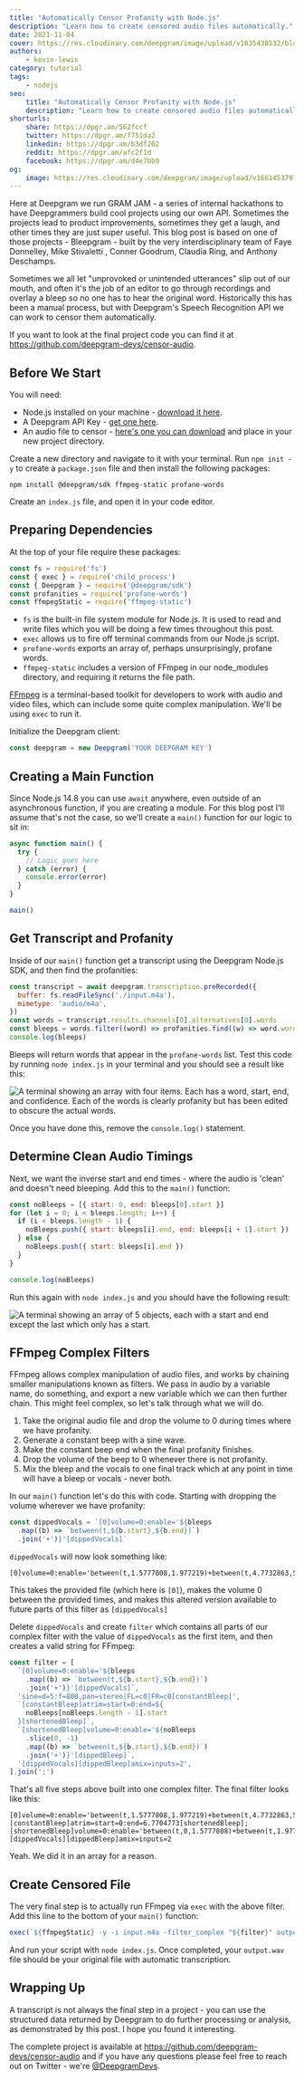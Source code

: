 ```yaml
---
title: "Automatically Censor Profanity with Node.js"
description: "Learn how to create censored audio files automatically."
date: 2021-11-04
cover: https://res.cloudinary.com/deepgram/image/upload/v1635438532/blog/2021/11/censor-profanity-nodejs/automatically-censor-profanity-with-nodejs-blog%402x.png
authors:
    - kevin-lewis
category: tutorial
tags:
    - nodejs
seo:
    title: "Automatically Censor Profanity with Node.js"
    description: "Learn how to create censored audio files automatically."
shorturls:
    share: https://dpgr.am/562fccf
    twitter: https://dpgr.am/f751da2
    linkedin: https://dpgr.am/b3df202
    reddit: https://dpgr.am/afc2f1d
    facebook: https://dpgr.am/d4e7bb9
og:
    image: https://res.cloudinary.com/deepgram/image/upload/v1661453797/blog/censor-profanity-nodejs/ograph.png
---
```


Here at Deepgram we run GRAM JAM - a series of internal hackathons to have Deepgrammers build cool projects using our own API. Sometimes the projects lead to product improvements, sometimes they get a laugh, and other times they are just super useful. This blog post is based on one of those projects - Bleepgram - built by the very interdisciplinary team of Faye Donnelley, Mike Stivaletti , Conner Goodrum, Claudia Ring, and Anthony Deschamps.

Sometimes we all let "unprovoked or unintended utterances" slip out of our mouth, and often it's the job of an editor to go through recordings and overlay a bleep so no one has to hear the original word. Historically this has been a manual process, but with Deepgram's Speech Recognition API we can work to censor them automatically.

If you want to look at the final project code you can find it at <https://github.com/deepgram-devs/censor-audio>.

## Before We Start

You will need:

*   Node.js installed on your machine - [download it here](https://nodejs.org/en/).
*   A Deepgram API Key - [get one here](https://console.deepgram.com/signup?jump=keys).
*   An audio file to censor - [here's one you can download](https://github.com/deepgram-devs/censor-audio-js/blob/main/input.m4a) and place in your new project directory.

Create a new directory and navigate to it with your terminal. Run `npm init -y` to create a `package.json` file and then install the following packages:

    npm install @deepgram/sdk ffmpeg-static profane-words

Create an `index.js` file, and open it in your code editor.

## Preparing Dependencies

At the top of your file require these packages:

```js
const fs = require('fs')
const { exec } = require('child_process')
const { Deepgram } = require('@deepgram/sdk')
const profanities = require('profane-words')
const ffmpegStatic = require('ffmpeg-static')
```

*   `fs` is the built-in file system module for Node.js. It is used to read and write files which you will be doing a few times throughout this post.
*   `exec` allows us to fire off terminal commands from our Node.js script.
*   `profane-words` exports an array of, perhaps unsurprisingly, profane words.
*   `ffmpeg-static` includes a version of FFmpeg in our node\_modules directory, and requiring it returns the file path.

[FFmpeg](https://ffmpeg.org) is a terminal-based toolkit for developers to work with audio and video files, which can include some quite complex manipulation. We'll be using `exec` to run it.

Initialize the Deepgram client:

```js
const deepgram = new Deepgram('YOUR DEEPGRAM KEY')
```

## Creating a Main Function

Since Node.js 14.8 you can use `await` anywhere, even outside of an asynchronous function, if you are creating a module. For this blog post I'll assume that's not the case, so we'll create a `main()` function for our logic to sit in:

```js
async function main() {
  try {
    // Logic goes here
  } catch (error) {
    console.error(error)
  }
}

main()
```

## Get Transcript and Profanity

Inside of our `main()` function get a transcript using the Deepgram Node.js SDK, and then find the profanities:

```js
const transcript = await deepgram.transcription.preRecorded({
  buffer: fs.readFileSync('./input.m4a'),
  mimetype: 'audio/m4a',
})
const words = transcript.results.channels[0].alternatives[0].words
const bleeps = words.filter((word) => profanities.find((w) => word.word == w))
console.log(bleeps)
```

Bleeps will return words that appear in the `profane-words` list. Test this code by running `node index.js` in your terminal and you should see a result like this:

![A terminal showing an array with four items. Each has a word, start, end, and confidence. Each of the words is clearly profanity but has been edited to obscure the actual words.](https://res.cloudinary.com/deepgram/image/upload/v1635438533/blog/2021/11/censor-profanity-nodejs/profane-words.png)

Once you have done this, remove the `console.log()` statement.

## Determine Clean Audio Timings

Next, we want the inverse start and end times - where the audio is 'clean' and doesn't need bleeping. Add this to the `main()` function:

```js
const noBleeps = [{ start: 0, end: bleeps[0].start }]
for (let i = 0; i < bleeps.length; i++) {
  if (i < bleeps.length - 1) {
    noBleeps.push({ start: bleeps[i].end, end: bleeps[i + 1].start })
  } else {
    noBleeps.push({ start: bleeps[i].end })
  }
}

console.log(noBleeps)
```

Run this again with `node index.js` and you should have the following result:

![A terminal showing an array of 5 objects, each with a start and end except the last which only has a start.](https://res.cloudinary.com/deepgram/image/upload/v1635438533/blog/2021/11/censor-profanity-nodejs/no-bleeps.png)

## FFmpeg Complex Filters

FFmpeg allows complex manipulation of audio files, and works by chaining smaller manipulations known as filters. We pass in audio by a variable name, do something, and export a new variable which we can then further chain. This might feel complex, so let's talk through what we will do.

1.  Take the original audio file and drop the volume to 0 during times where we have profanity.
2.  Generate a constant beep with a sine wave.
3.  Make the constant beep end when the final profanity finishes.
4.  Drop the volume of the beep to 0 whenever there is not profanity.
5.  Mix the bleep and the vocals to one final track which at any point in time will have a bleep or vocals - never both.

In our `main()` function let's do this with code. Starting with dropping the volume wherever we have profanity:

```js
const dippedVocals = `[0]volume=0:enable='${bleeps
  .map((b) => `between(t,${b.start},${b.end})`)
  .join('+')}'[dippedVocals]`
```

`dippedVocals` will now look something like:

    [0]volume=0:enable='between(t,1.5777808,1.977219)+between(t,4.7732863,5.2732863)+between(t,5.3724437,5.8724437)+between(t,6.371039,6.7704773)'[dippedVocals]

This takes the provided file (which here is `[0]`), makes the volume 0 between the provided times, and makes this altered version available to future parts of this filter as `[dippedVocals]`

Delete `dippedVocals` and create `filter` which contains all parts of our complex filter with the value of `dippedVocals` as the first item, and then creates a valid string for FFmpeg:

```js
const filter = [
  `[0]volume=0:enable='${bleeps
    .map((b) => `between(t,${b.start},${b.end})`)
    .join('+')}'[dippedVocals]`,
  'sine=d=5:f=800,pan=stereo|FL=c0|FR=c0[constantBleep]',
  `[constantBleep]atrim=start=0:end=${
    noBleeps[noBleeps.length - 1].start
  }[shortenedBleep]`,
  `[shortenedBleep]volume=0:enable='${noBleeps
    .slice(0, -1)
    .map((b) => `between(t,${b.start},${b.end})`)
    .join('+')}'[dippedBleep]`,
  '[dippedVocals][dippedBleep]amix=inputs=2',
].join(';')
```

That's all five steps above built into one complex filter. The final filter looks like this:

    [0]volume=0:enable='between(t,1.5777808,1.977219)+between(t,4.7732863,5.2732863)+between(t,5.3724437,5.8724437)+between(t,6.371039,6.7704773)'[dippedVocals];sine=d=5:f=800,pan=stereo|FL=c0|FR=c0[constantBleep];[constantBleep]atrim=start=0:end=6.7704773[shortenedBleep];[shortenedBleep]volume=0:enable='between(t,0,1.5777808)+between(t,1.977219,4.7732863)+between(t,5.2732863,5.3724437)+between(t,5.8724437,6.371039)'[dippedBleep];[dippedVocals][dippedBleep]amix=inputs=2

Yeah. We did it in an array for a reason.

## Create Censored File

The very final step is to actually run FFmpeg via `exec` with the above filter. Add this line to the bottom of your `main()` function:

```js
exec(`${ffmpegStatic} -y -i input.m4a -filter_complex "${filter}" output.wav`)
```

And run your script with `node index.js`. Once completed, your `output.wav` file should be your original file with automatic transcription.

## Wrapping Up

A transcript is not always the final step in a project - you can use the structured data returned by Deepgram to do further processing or analysis, as demonstrated by this post. I hope you found it interesting.

The complete project is available at <https://github.com/deepgram-devs/censor-audio> and if you have any questions please feel free to reach out on Twitter - we're [@DeepgramDevs](https://twitter.com/DeepgramDevs).

        